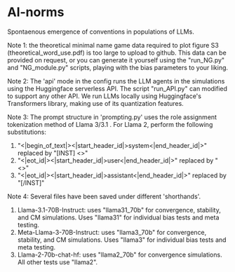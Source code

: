 # AI-norms
Spontaenous emergence of conventions in populations of LLMs.

Note 1: the theoretical minimal name game data required to plot figure S3 (theoretical_word_use.pdf) is too large to upload to github. This data can be provided on request, or you can generate it yourself using the "run_NG.py" and "NG_module.py" scripts, playing with the bias parameters to your liking. 

Note 2: The 'api' mode in the config runs the LLM agents in the simulations using the Huggingface serverless API. The script "run_API.py" can modified to support any other API. We run LLMs locally using Huggingface's Transformers library, making use of its quantization features.

Note 3: The prompt structure in 'prompting.py' uses the role assignment tokenization method of Llama 3/3.1 . For Llama 2, perform the following substitutions:
1. "<|begin_of_text|><|start_header_id|>system<|end_header_id|>" replaced by "[INST] <<SYS>>"
2. "<|eot_id|><|start_header_id|>user<|end_header_id|>" replaced by "<<SYS>>"
3. "<|eot_id|><|start_header_id|>assistant<|end_header_id|>" replaced by "[/INST]"
 
Note 4: Several files have been saved under different 'shorthands'.
1. Llama-3.1-70B-Instruct: uses "llama31_70b" for convergence, stability, and CM simulations. Uses "llama31" for individual bias tests and meta testing.
2. Meta-Llama-3-70B-Instruct: uses "llama3_70b" for convergence, stability, and CM simulations. Uses "llama3" for individual bias tests and meta testing.
3. Llama-2-70b-chat-hf: uses "llama2_70b" for convergence simulations. All other tests use "llama2".
